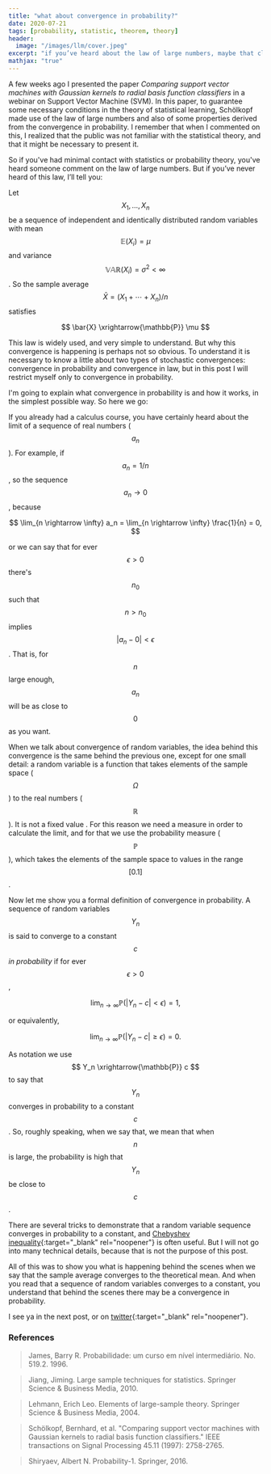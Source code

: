 ```yaml
---
title: "what about convergence in probability?"
date: 2020-07-21
tags: [probability, statistic, theorem, theory]
header:
  image: "/images/llm/cover.jpeg"
excerpt: "if you’ve heard about the law of large numbers, maybe that clarifies a few questions"
mathjax: "true"
---
```


A few weeks ago I presented the paper _Comparing support vector machines with Gaussian kernels to radial basis function classifiers_ in a webinar on Support Vector Machine (SVM). In this paper, to guarantee some necessary conditions in the theory of statistical learning, Schölkopf made use of the law of large numbers and also of some properties derived from the convergence in probability. I remember that when I commented on this, I realized that the public was not familiar with the statistical theory, and that it might be necessary to present it.

So if you've had minimal contact with statistics or probability theory, you've heard someone comment on the law of large numbers. But if you’ve never heard of this law, I’ll tell you:

Let $$X_1, \dots, X_n$$ be a sequence of independent and identically distributed random variables with mean $$ \mathbb{E}(X_i) = \mu $$ and variance $$\mathbb{VAR}(X_i) = \sigma^2 < \infty$$. So the sample average $$ \bar{X} = (X_1 + \cdots + X_n)/n $$ satisfies

$$
\bar{X} \xrightarrow{\mathbb{P}} \mu
$$

This law is widely used, and very simple to understand. But why this convergence is happening is perhaps not so obvious. To understand it is necessary to know a little about two types of stochastic convergences: convergence in probability and convergence in law, but in this post I will restrict myself only to convergence in probability.

I'm going to explain what convergence in probability is and how it works, in the simplest possible way. So here we go:

If you already had a calculus course, you have certainly heard about the limit of a sequence of real numbers ($$ a_n $$). For example, if $$a_n = 1/n $$, so the sequence $$ a_n \rightarrow 0$$, because

$$
\lim_{n \rightarrow \infty} a_n = \lim_{n \rightarrow \infty} \frac{1}{n} = 0,
$$

or we can say that for ever $$ \epsilon >0 $$ there's $$ n_0 $$ such that $$n > n_0$$ implies $$\lvert a_n - 0 \rvert < \epsilon$$. That is, for $$n$$ large enough, $$a_n$$ will be as close to $$0$$ as you want.

When we talk about convergence of random variables, the idea behind this convergence is the same behind the previous one, except for one small detail: a random variable is a function that takes elements of the sample space ($$\Omega$$) to the real numbers ($$\mathbb{R}$$). It is not a fixed value . For this reason we need a measure in order to calculate the limit, and for that we use the probability measure ($$\mathbb{P}$$), which takes the elements of the sample space to values in the range $$[0.1]$$.

Now let me show you a formal definition of convergence in probability. A sequence of random variables $$Y_n$$ is said to converge to a constant $$c$$ _in probability_ if for ever $$ \epsilon >0 $$,

$$
\lim_{n \rightarrow \infty} \mathbb{P}(|Y_n - c|<\epsilon) = 1,
$$

or equivalently,

$$
\lim_{n \rightarrow \infty} \mathbb{P}(|Y_n - c|\geq \epsilon) = 0.
$$

As notation we use $$ Y_n \xrightarrow{\mathbb{P}} c $$ to say that $$ Y_n $$ converges in probability to a constant $$ c $$. So, roughly speaking, when we say that, we mean that when $$n$$ is large, the probability is high that $$Y_n$$ be close to $$c$$.

There are several tricks to demonstrate that a random variable sequence converges in probability to a constant, and [Chebyshev inequality](https://en.wikipedia.org/wiki/Chebyshev%27s_inequality){:target="_blank" rel="noopener"} is often useful. But I will not go into many technical details, because that is not the purpose of this post.

All of this was to show you what is happening behind the scenes when we say that the sample average converges to the theoretical mean. And when you read that a sequence of random variables converges to a constant, you understand that behind the scenes there may be a convergence in probability.

I see ya in the next post, or on [twitter](http://twitter.com/scpatricio){:target="_blank" rel="noopener"}.

### References

> James, Barry R. Probabilidade: um curso em nível intermediário. No. 519.2. 1996.

> Jiang, Jiming. Large sample techniques for statistics. Springer Science & Business Media, 2010.

> Lehmann, Erich Leo. Elements of large-sample theory. Springer Science & Business Media, 2004.

> Schölkopf, Bernhard, et al. "Comparing support vector machines with Gaussian kernels to radial basis function classifiers." IEEE transactions on Signal Processing 45.11 (1997): 2758-2765.

> Shiryaev, Albert N. Probability-1. Springer, 2016.
